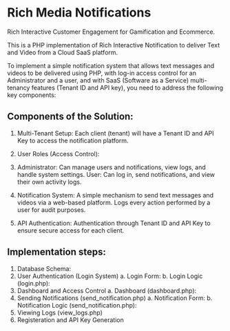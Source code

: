 # Rich Media Notifications

Rich Interactive Customer Engagement for Gamification and Ecommerce.

This is a PHP implementation of Rich Interactive Notification to deliver Text and Video from a Cloud SaaS platform.

To implement a simple notification system that allows text messages and videos to be delivered using PHP, with log-in access control for an Administrator and a user, and with SaaS (Software as a Service) multi-tenancy features (Tenant ID and API key), you need to address the following key components:

## Components of the Solution:

1. Multi-Tenant Setup: Each client (tenant) will have a Tenant ID and API Key to access the notification platform.

2. User Roles (Access Control):

3. Administrator: Can manage users and notifications, view logs, and handle system settings.
User: Can log in, send notifications, and view their own activity logs.


4. Notification System: A simple mechanism to send text messages and videos via a web-based platform.
Logs every action performed by a user for audit purposes.

5. API Authentication: Authentication through Tenant ID and API Key to ensure secure access for each client.

## Implementation steps: 

1. Database Schema:
2. User Authentication (Login System)
   a. Login Form:
   b. Login Logic (login.php):
3. Dashboard and Access Control
   a. Dashboard (dashboard.php):
4. Sending Notifications (send_notification.php)
    a. Notification Form:
    b. Notification Logic (send_notification.php):
5. Viewing Logs (view_logs.php)
7. Registeration and API Key Generation
 
